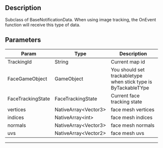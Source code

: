 
## Description

Subclass of BaseNotificationData. When using image tracking, the OnEvent function will receive this type of data.

## Parameters

| Param             | Type                       | Description                                                    |
| ----------------- | -------------------------- | -------------------------------------------------------------- |
| TrackingId        | String                     | Current map id                                                 |
| FaceGameObject    | GameObject                 | You should set trackabletype when stick type is ByTackableTYpe |
| FaceTrackingState | FaceTrackingState          | Current face tracking state                                    |
| vertices          | NativeArray&lt;Vector3&gt; | face mesh vertices                                             |
| indices           | NativeArray&lt;int&gt;     | face mesh indices                                              |
| normals           | NativeArray&lt;Vector3&gt; | face mesh normals                                              |
| uvs               | NativeArray&lt;Vector2&gt; | face mesh uvs                                                  |

---
